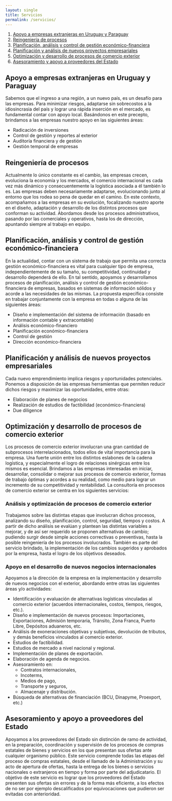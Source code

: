 ```yaml
---
layout: single
title: Servicios
permalink: /servicios/
---
```


1. [Apoyo a empresas extranjeras en Uruguay y Paraguay](#apoyo-a-empresas-extranjeras-en-uruguay-y-paraguay)
2. [Reingeniería de procesos](#reingeniera-de-procesos)
3. [Planificación, análisis y control de gestión económico-financiera](#planificacin-anlisis-y-control-de-gestin-econmico-financiera)
4. [Planificación y análisis de nuevos proyectos empresariales](#planificacin-y-anlisis-de-nuevos-proyectos-empresariales)
5. [Optimización y desarrollo de procesos de comercio exterior](#optimizacin-y-desarrollo-de-procesos-de-comercio-exterior)
6. [Asesoramiento y apoyo a proveedores del Estado](#asesoramiento-y-apoyo-a-proveedores-del-estado)

## 	Apoyo a empresas extranjeras en Uruguay y Paraguay

Sabemos que el ingreso a una región, a un nuevo país, es un desafío para las empresas. Para minimizar riesgos, adaptarse sin sobrecostos a la idiosincrasia del país y lograr una rápida inserción en el mercado, es fundamental contar con apoyo local. Basándonos en este precepto, brindamos a las empresas nuestro apoyo en las siguientes áreas:

- Radicación de inversiones
- Control de gestión y reportes al exterior
- Auditoría financiera y de gestión
- Gestión temporal de empresas

## Reingeniería de procesos

Actualmente lo único constante es el cambio, las empresas crecen, evoluciona la economía y los mercados, el comercio internacional es cada vez más dinámico y consecuentemente la logística asociada a él también lo es. Las empresas deben necesariamente adaptarse, evolucionando junto al entorno que los rodea so pena de quedar en el camino.
En este contexto, acompañamos a las empresas en su evolución, focalizando nuestro aporte en el diseño, adaptación y desarrollo de los distintos procesos que conforman su actividad. Abordamos desde los procesos administrativos, pasando por las comerciales y operativos, hasta los de dirección, apuntando siempre al trabajo en equipo.

## 	Planificación, análisis y control de gestión económico-financiera

En la actualidad, contar con un sistema de trabajo que permita una correcta gestión económico-financiera es vital para cualquier tipo de empresa, independientemente de su tamaño, su competitividad, continuidad y desarrollo dependerá de ello.
En tal sentido, apoyamos y desarrollamos procesos de planificación, análisis y control de gestión económico-financiera de empresas, basados en sistemas de información sólidos y acorde a las necesidades de las mismas. La propuesta específica consiste en trabajar conjuntamente con la empresa en todas o alguna de las siguientes áreas:

- Diseño e implementación del sistema de información (basado en información contable y extracontable)
- Análisis económico-financiero
- Planificación económico-financiera
- Control de gestión
- Dirección económico-financiera

## Planificación y análisis de nuevos proyectos empresariales

Cada nuevo emprendimiento implica riesgos y oportunidades potenciales. Ponemos a disposición de las empresas herramientas que permiten reducir dichos riesgos y maximizar las oportunidades, entre otras:
 
- Elaboración de planes de negocios
- Realización de estudios de factibilidad (económico-financiera)
- Due diligence


## 	Optimización y desarrollo de procesos de comercio exterior

Los procesos de comercio exterior involucran una gran cantidad de subprocesos interrelacionados, todos ellos de vital importancia para la empresa. Una fuerte unión entre los distintos eslabones de la cadena logística, y especialmente el logro de relaciones sinérgicas entre los mismos es esencial.
Brindamos a las empresas interesadas en iniciar, desarrollar, consolidar o mejorar sus procesos de comercio exterior, formas de trabajo óptimas y acordes a su realidad, como medio para lograr un incremento de su competitividad y rentabilidad. La consultoría en procesos de comercio exterior se centra en los siguientes servicios:

### Análisis y optimización de procesos de comercio exterior

Trabajamos sobre las distintas etapas que involucran dichos procesos, analizando su diseño, planificación, control, seguridad, tiempos y costos. A partir de dicho análisis se evalúan y plantean las distintas variables a mejorar, y de así ser requerido se proponen alternativas de cambio; pudiendo surgir desde simple acciones correctivas o preventivas, hasta la posible reingeniería de los procesos involucrados. También es parte del servicio brindado, la implementación de los cambios sugeridos y aprobados por la empresa, hasta el logro de los objetivos deseados.
 
### Apoyo en el desarrollo de nuevos negocios internacionales

Apoyamos a la dirección de la empresa en la implementación y desarrollo de nuevos negocios con el exterior, abordando entre otras las siguientes áreas y/o actividades:
- Identificación y evaluación de alternativas logísticas vinculadas al comercio exterior (acuerdos internacionales, costos, tiempos, riesgos, etc.).
- Diseño e implementación de nuevos procesos: Importaciones, Exportaciones, Admisión temporaria, Tránsito, Zona Franca, Puerto Libre, Depósitos aduaneros, etc.
- Análisis de exoneraciones objetivas y subjetivas, devolución de tributos, y demás beneficios vinculados al comercio exterior.
- Estudios de factibilidad.
- Estudios de mercado a nivel nacional y regional.
- Implementación de planes de exportación.
- Elaboración de agenda de negocios.
- Asesoramiento en:
  - Contratos internacionales,
  - Incoterms,
  - Medios de pago,
  - Transporte y seguros,
  - Almacenaje y distribución.
- Búsqueda de alternativas de financiación (BCU, Dinapyme, Proexport, etc.)

## Asesoramiento y apoyo a proveedores del Estado

Apoyamos a los proveedores del Estado sin distinción de ramo de actividad, en la preparación, coordinación y supervisión de los procesos de compras estatales de bienes y servicios en los que presentan sus ofertas ante cualquier organismo público.
Este servicio comprende todas las etapas del proceso de compras estatales, desde el llamado de la Administración y su acto de apertura de ofertas, hasta la entrega de los bienes o servicios nacionales o extranjeros en tiempo y forma por parte del adjudicatario.
El objetivo de este servicio es lograr que los proveedores del Estado presenten sus ofertas sin errores y de la forma más eficiente, a los efectos de no ser por ejemplo descalificados por equivocaciones que pudieron ser evitadas con anterioridad.

